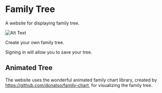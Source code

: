# Family Tree

A website for displaying family tree.

![Alt Text](static/familytree.gif)

Create your own family tree.

Signing in will allow you to save your tree.

## Animated Tree

The website uses the wonderful animated family chart library, created by https://github.com/donatso/family-chart, for visualizing the family tree.
